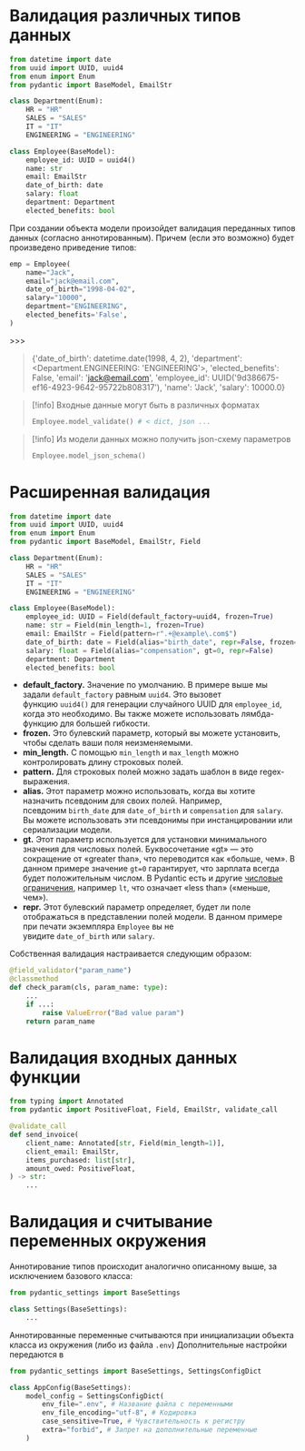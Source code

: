 # Валидация различных типов данных
```python
from datetime import date
from uuid import UUID, uuid4
from enum import Enum
from pydantic import BaseModel, EmailStr

class Department(Enum):
    HR = "HR"
    SALES = "SALES"
    IT = "IT"
    ENGINEERING = "ENGINEERING"

class Employee(BaseModel):
    employee_id: UUID = uuid4()
    name: str
    email: EmailStr
    date_of_birth: date
    salary: float
    department: Department
    elected_benefits: bool
```
При создании объекта модели произойдет валидация переданных типов данных (согласно аннотированным).
Причем (если это возможно) будет произведено приведение типов:
```python
emp = Employee(
    name="Jack",
    email="jack@email.com",
    date_of_birth="1998-04-02",
    salary="10000",
    department="ENGINEERING",
    elected_benefits='False',
)
```
\>>>
>{'date_of_birth': datetime.date(1998, 4, 2),
 'department': <Department.ENGINEERING: 'ENGINEERING'>,
 'elected_benefits': False,
 'email': 'jack@email.com',
 'employee_id': UUID('9d386675-ef16-4923-9642-95722b808317'),
 'name': 'Jack',
 'salary': 10000.0}

> [!info] Входные данные могут быть в различных форматах
>
>```python
>Employee.model_validate() # < dict, json ...
>```

> [!info] Из модели данных можно получить json-схему параметров
>
>```python
>Employee.model_json_schema()
>```

# Расширенная валидация
```python
from datetime import date
from uuid import UUID, uuid4
from enum import Enum
from pydantic import BaseModel, EmailStr, Field

class Department(Enum):
    HR = "HR"
    SALES = "SALES"
    IT = "IT"
    ENGINEERING = "ENGINEERING"

class Employee(BaseModel):
    employee_id: UUID = Field(default_factory=uuid4, frozen=True)
    name: str = Field(min_length=1, frozen=True)
    email: EmailStr = Field(pattern=r".+@example\.com$")
    date_of_birth: date = Field(alias="birth_date", repr=False, frozen=True)
    salary: float = Field(alias="compensation", gt=0, repr=False)
    department: Department
    elected_benefits: bool
```

- **default_factory.** Значение по умолчанию. В примере выше мы задали `default_factory` равным `uuid4`. Это вызовет функцию `uuid4()` для генерации случайного UUID для `employee_id`, когда это необходимо. Вы также можете использовать лямбда-функцию для большей гибкости.
- **frozen.** Это булевский параметр, который вы можете установить, чтобы сделать ваши поля неизменяемыми.
- **min_length.** С помощью `min_length` и `max_length` можно контролировать длину строковых полей.
- **pattern.** Для строковых полей можно задать шаблон в виде regex-выражения.
- **alias.** Этот параметр можно использовать, когда вы хотите назначить псевдоним для своих полей. Например, псевдоним `birth_date` для `date_of_birth` и `compensation` для `salary`. Вы можете использовать эти псевдонимы при инстанцировании или сериализации модели.
- **gt.** Этот параметр используется для установки минимального значения для числовых полей. Буквосочетание «gt» — это сокращение от «greater than», что переводится как «больше, чем». В данном примере значение `gt=0` гарантирует, что зарплата всегда будет положительным числом. В Pydantic есть и другие [числовые ограничения](https://docs.pydantic.dev/latest/concepts/fields/#numeric-constraints), например `lt`, что означает «less than» («меньше, чем»).
- **repr.** Этот булевский параметр определяет, будет ли поле отображаться в представлении полей модели. В данном примере при печати экземпляра `Employee` вы не увидите `date_of_birth` или `salary`.

Собственная валидация настраивается следующим образом:
```python
@field_validator("param_name")
@classmethod
def check_param(cls, param_name: type):
	...
	if ...:
		raise ValueError("Bad value param")
	return param_name
```
# Валидация входных данных функции
```python
from typing import Annotated
from pydantic import PositiveFloat, Field, EmailStr, validate_call

@validate_call
def send_invoice(
    client_name: Annotated[str, Field(min_length=1)],
    client_email: EmailStr,
    items_purchased: list[str],
    amount_owed: PositiveFloat,
) -> str:
	...
```
# Валидация и считывание переменных окружения
Аннотирование типов происходит аналогично описанному выше, за исключением базового класса:
```python
from pydantic_settings import BaseSettings

class Settings(BaseSettings):
	...
```
Аннотированные переменные считываются при инициализации объекта класса из окружения (либо из файла `.env`)
Дополнительные настройки передаются в 
```python
from pydantic_settings import BaseSettings, SettingsConfigDict

class AppConfig(BaseSettings):
	model_config = SettingsConfigDict(
		env_file=".env", # Название файла с переменными
		env_file_encoding="utf-8", # Кодировка
		case_sensitive=True, # Чувствительность к регистру
		extra="forbid", # Запрет на дополнительные переменные
	)
```
